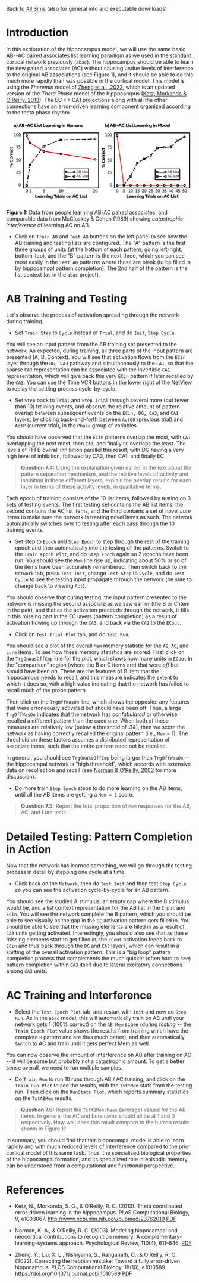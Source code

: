Back to [All Sims](https://github.com/CompCogNeuro/sims) (also for general info and executable downloads)

# Introduction

In this exploration of the hippocampus model, we will use the same basic AB--AC paired associates list learning paradigm as we used in the standard cortical network previously (`abac`). The hippocampus should be able to learn the new paired associates (AC) without causing undue levels of interference to the original AB associations (see Figure 1), and it should be able to do this much more rapidly than was possible in the cortical model. This model is using the _Theremin_ model of [Zheng et al., 2022](#references), which is an updated version of the _Theta Phase_ model of the hippocampus ([Ketz, Morkanda & O'Reilly, 2013](#references)). The EC <-> CA1 projections along with all the other connections have an error-driven learning component organized according to the theta phase rhythm. 

![AB-AC Data](fig_ab_ac_data_catinf.png?raw=true "AB-AC Data")

**Figure 1:** Data from people learning AB-AC paired associates, and comparable data from McCloskey & Cohen (1989) showing *catastrophic interference* of learning AC on AB.

* Click on `Train AB` and `Test AB` buttons on the left panel to see how the AB training and testing lists are configured. The "A" pattern is the first three groups of units (at the bottom of each pattern, going left-right, bottom-top), and the "B" pattern is the next three, which you can see most easily in the `Test AB` patterns where these are blank (to be filled in by hippocampal pattern completion). The 2nd half of the pattern is the list context (as in the `abac` project).

# AB Training and Testing

Let's observe the process of activation spreading through the network during training.

* Set `Train Step` to `Cycle` instead of `Trial`, and do `Init`, `Step Cycle`.

You will see an input pattern from the AB training set presented to the network. As expected, during training, all three parts of the input pattern are presented (A, B, Context). You will see that activation flows from the `ECin` layer through the `DG, CA3` pathway and simultaneously to the `CA1`, so that the sparse `CA3` representation can be associated with the invertible `CA1` representation, which will give back this very `ECin` pattern if later recalled by the `CA3`.  You can use the Time VCR buttons in the lower right of the NetView to replay the settling process cycle-by-cycle.

* Set `Step` back to `Trial` and `Step Trial` through several more (but fewer than 10) training events, and observe the relative amount of pattern overlap between subsequent events on the `ECin, DG, CA3`, and `CA1` layers, by clicking back-and-forth between `ActQ0` (previous trial) and `ActP` (current trial), in the `Phase` group of variables.

You should have observed that the `ECin` patterns overlap the most, with `CA1` overlapping the next most, then `CA3`, and finally `DG` overlaps the least. The levels of FFFB overall inhibition parallel this result, with DG having a very high level of inhibition, followed by CA3, then CA1, and finally EC.

> **Question 7.4:** Using the explanation given earlier in the text about the pattern separation mechanism, and the relative levels of activity and inhibition in these different layers, explain the overlap results for each layer in terms of these activity levels, in qualitative terms.

Each epoch of training consists of the 10 list items, followed by testing on 3 sets of testing events. The first testing set contains the AB list items, the second contains the AC list items, and the third contains a set of novel _Lure_ items to make sure the network is treating novel items as such. The network automatically switches over to testing after each pass through the 10 training events.

* Set step to `Epoch` and `Step Epoch` to step through the rest of the training epoch and then automatically into the testing of the patterns. Switch to the `Train Epoch Plot`, and do `Step Epoch` again so 2 epochs have been run.  You should see the `Mem` line rise up, indicating about 50% or so of the items have been accurately remembered. Then switch back to the `Network` tab, press `Test Init`, change `Test Step` to `Cycle`, and do `Test Cycle` to see the testing input propagate through the network (be sure to change back to viewing `Act`).

You should observe that during testing, the input pattern presented to the network is missing the second associate as we saw earlier (the B or C item in the pair), and that as the activation proceeds through the network, it fills in this missing part in the EC layers (pattern completion) as a result of activation flowing up through the `CA3`, and back via the `CA1` to the `ECout`.

* Click on `Test Trial Plot` tab, and do `Test Run`.

You should see a plot of the overall `Mem` memory statistic for the `AB`, `AC`, and `Lure` items.  To see how these memory statistics are scored.  First click on the `TrgOnWasOffCmp` line for the plot, which shows how many units in `ECout` in the "comparison" region (where the B or C items are) that were _off_ but should have been _on_.  These are the features of B item that the hippocampus needs to recall, and this measure indicates the extent to which it does so, with a high value indicating that the network has failed to recall much of the probe pattern.  

Then click on the `TrgOffWasOn` line, which shows the opposite: any features that were erroneously activated but should have been off. Thus, a large `TrgOffWasOn` indicates that the network has _confabulated_ or otherwise recalled a different pattern than the cued one. When both of these measures are relatively low (below a threshold of .34), then we score the network as having correctly recalled the original pattern (i.e., `Mem` = 1). The threshold on these factors assumes a distributed representation of associate items, such that the entire pattern need not be recalled.

In general, you should see `TrgOnWasOffCmp` being larger than `TrgOffWasOn` -- the hippocampal network is "high threshold", which accords with extensive data on recollection and recall (see [Norman & O'Reilly, 2003](#references) for more discussion). 

* Do more train `Step Epoch` steps to do more learning on the AB items, until all the AB items are getting a `Mem = 1` score.

> **Question 7.5:** Report the total proportion of `Mem` responses for the AB, AC, and Lure tests.


# Detailed Testing: Pattern Completion in Action

Now that the network has learned something, we will go through the testing process in detail by stepping one cycle at a time.

* Click back on the `Network`, then do `Test Init` and then test `Step Cycle` so you can see the activation cycle-by-cycle for an AB pattern.

You should see the studied A stimulus, an empty gap where the B stimulus would be, and a list context representation for the AB list in the `Input` and `ECin`. You will see the network complete the B pattern, which you should be able to see visually as the gap in the `EC` activation pattern gets filled in. You should be able to see that the missing elements are filled in as a result of `CA3` units getting activated. Interestingly, you should also see that as these missing elements start to get filled in, the `ECout` activation feeds back to `ECin` and thus back through the `DG` and `CA3` layers, which can result in a shifting of the overall activation pattern. This is a "big loop" pattern completion process that complements the much quicker (often hard to see) pattern completion within `CA3` itself due to lateral excitatory connections among `CA3` units.

# AC Training and Interference

* Select the `Test Epoch Plot` tab, and restart with `Init` and now do `Step Run`. As in the `abac` model, this will automatically train on AB until your network gets 1 (100% correct) on the `AB Mem` score (during _testing_ -- the `Train Epoch Plot` value shows the results from training which have the complete `B` pattern and are thus much better), and then automatically switch to AC and train until it gets perfect Mem as well.

You can now observe the amount of interference on AB after training on AC -- it will be some but probably not a catastrophic amount.  To get a better sense overall, we need to run multiple samples.

* Do `Train Run` to run 10 runs through AB / AC training, and click on the `Train Run Plot` to see the results, with the `Tst*Mem` stats from the testing run. Then click on the `RunStats Plot`, which reports summary statistics on the `TstABMem` results.

> **Question 7.6:** Report the `TstABMem:Mean` (average) values for the AB items. In general the AC and Lure items should all be at 1 and 0 respectively. How well does this result compare to the human results shown in Figure 1?

In summary, you should find that this hippocampal model is able to learn rapidly and with much reduced levels of interference compared to the prior cortical model of this same task. Thus, the specialized biological properties of the hippocampal formation, and its specialized role in episodic memory, can be understood from a computational and functional perspective.

# References

* Ketz, N., Morkonda, S. G., & O’Reilly, R. C. (2013). Theta coordinated error-driven learning in the hippocampus. PLoS Computational Biology, 9, e1003067. http://www.ncbi.nlm.nih.gov/pubmed/23762019  [PDF](https://ccnlab.org/papers/KetzMorkondaOReilly13.pdf)

* Norman, K. A., & O’Reilly, R. C. (2003). Modeling hippocampal and neocortical contributions to recognition memory: A complementary-learning-systems approach. Psychological Review, 110(4), 611–646. [PDF](https://ccnlab.org/papers/NormanOReilly03.pdf)

* Zheng, Y., Liu, X. L., Nishiyama, S., Ranganath, C., & O’Reilly, R. C. (2022). Correcting the hebbian mistake: Toward a fully error-driven hippocampus. PLOS Computational Biology, 18(10), e1010589. https://doi.org/10.1371/journal.pcbi.1010589 [PDF](https://ccnlab.org/papers/ZhengLiuNishiyamaEtAl22.pdf)

